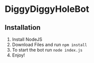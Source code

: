 # DiggyDiggyHoleBot


## Installation
1. Install NodeJS
2. Download Files and run `npm install`
3. To start the bot run `node index.js` 
4. Enjoy!
